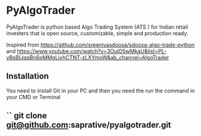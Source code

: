 # PyAlgoTrader
PyAlgoTrader is python based Algo Trading System (ATS ) for Indian retail investers that is open source, customizable, simple and production ready. 

Inspired from https://github.com/sreenivasdoosa/sdoosa-algo-trade-python and https://www.youtube.com/watch?v=3OuIO5wMkaU&list=PL-yBsBIJqqBn6oMMgLjvhCTNT-zLXYmoW&ab_channel=AlgoTrader

## Installation
You need to install Git in your PC and then you need the run the command in your CMD or Terminal

## `` git clone git@github.com:saprative/pyalgotrader.git 
